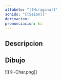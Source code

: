 ```yaml
---
alfabeto: "[[Hiragana]]"
sonido: "[[Seion]]"
derivacion: 
pronunciacion: ki
---
```

## Descripcion

## Dibujo

![[Ki-Char.png]]
